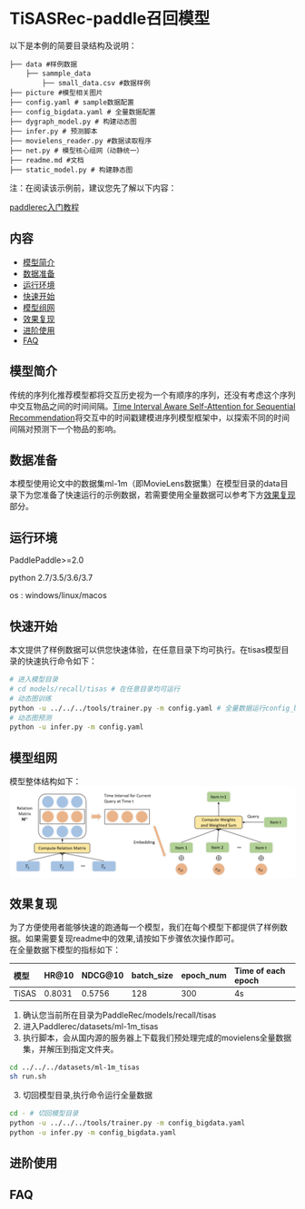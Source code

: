 # TiSASRec-paddle召回模型

以下是本例的简要目录结构及说明： 

```
├── data #样例数据
    ├── sammple_data
        ├── small_data.csv #数据样例
├── picture #模型相关图片
├── config.yaml # sample数据配置
├── config_bigdata.yaml # 全量数据配置
├── dygraph_model.py # 构建动态图
├── infer.py # 预测脚本
├── movielens_reader.py #数据读取程序
├── net.py # 模型核心组网（动静统一）
├── readme.md #文档
├── static_model.py # 构建静态图
```

注：在阅读该示例前，建议您先了解以下内容：

[paddlerec入门教程](https://github.com/PaddlePaddle/PaddleRec/blob/master/README.md)

## 内容

- [模型简介](#模型简介)
- [数据准备](#数据准备)
- [运行环境](#运行环境)
- [快速开始](#快速开始)
- [模型组网](#模型组网)
- [效果复现](#效果复现)
- [进阶使用](#进阶使用)
- [FAQ](#FAQ)

## 模型简介
传统的序列化推荐模型都将交互历史视为一个有顺序的序列，还没有考虑这个序列中交互物品之间的时间间隔。[Time Interval Aware Self-Attention for Sequential Recommendation](https://cseweb.ucsd.edu/~jmcauley/pdfs/wsdm20b.pdf)将交互中的时间戳建模进序列模型框架中，以探索不同的时间间隔对预测下一个物品的影响。

## 数据准备
本模型使用论文中的数据集ml-1m（即MovieLens数据集）在模型目录的data目录下为您准备了快速运行的示例数据，若需要使用全量数据可以参考下方[效果复现](#效果复现)部分。   

## 运行环境
PaddlePaddle>=2.0

python 2.7/3.5/3.6/3.7

os : windows/linux/macos 

## 快速开始
本文提供了样例数据可以供您快速体验，在任意目录下均可执行。在tisas模型目录的快速执行命令如下： 
```bash
# 进入模型目录
# cd models/recall/tisas # 在任意目录均可运行
# 动态图训练
python -u ../../../tools/trainer.py -m config.yaml # 全量数据运行config_bigdata.yaml 
# 动态图预测
python -u infer.py -m config.yaml 
```
## 模型组网
模型整体结构如下：
<img align="center" src="picture/tisas.jpg">

## 效果复现
为了方便使用者能够快速的跑通每一个模型，我们在每个模型下都提供了样例数据。如果需要复现readme中的效果,请按如下步骤依次操作即可。  
在全量数据下模型的指标如下：  

| 模型 | HR@10 | NDCG@10 | batch_size | epoch_num| Time of each epoch |
| :------| :------ |:------ | :------ | :------| :------ | 
| TiSAS | 0.8031 | 0.5756 | 128 | 300 | 4s |

1. 确认您当前所在目录为PaddleRec/models/recall/tisas  
2. 进入Paddlerec/datasets/ml-1m_tisas
3. 执行脚本，会从国内源的服务器上下载我们预处理完成的movielens全量数据集，并解压到指定文件夹。

``` bash
cd ../../../datasets/ml-1m_tisas
sh run.sh
```
3. 切回模型目录,执行命令运行全量数据

```bash
cd - # 切回模型目录
python -u ../../../tools/trainer.py -m config_bigdata.yaml
python -u infer.py -m config_bigdata.yaml
```

## 进阶使用
  
## FAQ
